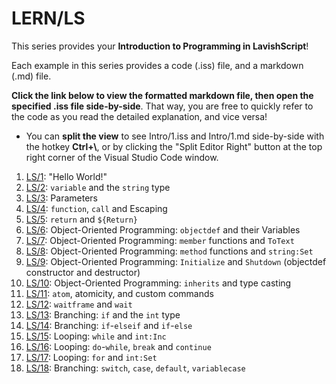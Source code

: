 # LERN/LS

This series provides your **Introduction to Programming in LavishScript**!

Each example in this series provides a code (.iss) file, and a markdown (.md) file. 

**Click the link below to view the formatted markdown file, then open the specified .iss file side-by-side**. That way, you are free to quickly refer to the code as you read the detailed explanation, and vice versa!

* You can **split the view** to see Intro/1.iss and Intro/1.md side-by-side with the hotkey **Ctrl+\\**, or by clicking the "Split Editor Right" button at the top right corner of the Visual Studio Code window.

1. [LS/1](1.md): "Hello World!"
2. [LS/2](2.md): ```variable``` and the ```string``` type
3. [LS/3](3.md): Parameters
4. [LS/4](4.md): ```function```, ```call``` and Escaping
5. [LS/5](5.md): ```return``` and ```${Return}```
6. [LS/6](6.md): Object-Oriented Programming: ```objectdef``` and their Variables
7. [LS/7](7.md): Object-Oriented Programming: ```member``` functions and ```ToText```
8. [LS/8](8.md): Object-Oriented Programming: ```method``` functions and ```string:Set```
9. [LS/9](9.md): Object-Oriented Programming: ```Initialize``` and ```Shutdown``` (objectdef constructor and destructor)
10. [LS/10](10.md): Object-Oriented Programming: ```inherits``` and type casting
11. [LS/11](11.md): ```atom```, atomicity, and custom commands
12. [LS/12](12.md): ```waitframe``` and ```wait```
13. [LS/13](13.md): Branching: ```if``` and the ```int``` type
14. [LS/14](14.md): Branching: ```if```-```elseif``` and ```if```-```else```
15. [LS/15](15.md): Looping: ```while``` and ```int:Inc```
16. [LS/16](16.md): Looping: ```do```-```while```, ```break``` and ```continue```
17. [LS/17](17.md): Looping: ```for``` and ```int:Set```
18. [LS/18](18.md): Branching: ```switch```, ```case```, ```default```, ```variablecase```


